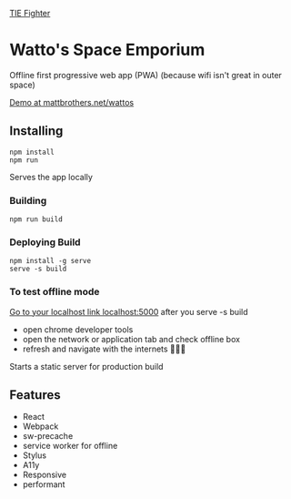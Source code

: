 [TIE Fighter](https://raw.githubusercontent.com/mattbrothers/wattos/code/src/css/images/twin.jpg)

# Watto's Space Emporium

Offline first progressive web app (PWA) (because wifi isn't great in outer space)

[Demo at mattbrothers.net/wattos](https://mattbrothers.net/wattos)

## Installing 

```shell
npm install
npm run
```

Serves the app locally


### Building

```shell
npm run build
```


### Deploying Build

```shell
npm install -g serve
serve -s build
```

### To test offline mode

[Go to your localhost link localhost:5000](localhost:5000) after you serve -s build
* open chrome developer tools
* open the network or application tab and check offline box
* refresh and navigate with the internets 🎉👀💯




Starts a static server for production build

## Features

* React
* Webpack
* sw-precache 
* service worker for offline 
* Stylus
* A11y
* Responsive
* performant



